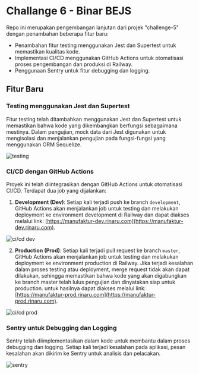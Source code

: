 # Challange 6 - Binar BEJS

Repo ini merupakan pengembangan lanjutan dari projek "challenge-5" dengan penambahan beberapa fitur baru:

- Penambahan fitur testing menggunakan Jest dan Supertest untuk memastikan kualitas kode.
- Implementasi CI/CD menggunakan GitHub Actions untuk otomatisasi proses pengembangan dan produksi di Railway.
- Penggunaan Sentry untuk fitur debugging dan logging.

## Fitur Baru

### Testing menggunakan Jest dan Supertest

Fitur testing telah ditambahkan menggunakan Jest dan Supertest untuk memastikan bahwa kode yang dikembangkan berfungsi sebagaimana mestinya. Dalam pengujian, mock data dari Jest digunakan untuk mengisolasi dan menjalankan pengujian pada fungsi-fungsi yang menggunakan ORM Sequelize.

![testing](https://drive.google.com/uc?id=1LSPc4OGYYQ7gffgt_O5fAp7yuUjNe4HD)

### CI/CD dengan GitHub Actions

Proyek ini telah diintegrasikan dengan GitHub Actions untuk otomatisasi CI/CD. Terdapat dua job yang dijalankan:

1. **Development (Dev)**: Setiap kali terjadi push ke branch `development`, GitHub Actions akan menjalankan job untuk testing dan melakukan deployment ke environment development di Railway dan dapat diakses melalui link: [https://manufaktur-dev.rinaru.com](https://manufaktur-dev.rinaru.com).

![ci/cd dev](https://drive.google.com/uc?id=1GnZYfsQ0Y8QdgSFiOXKkn8C-gRHhezHY)

2. **Production (Prod)**: Setiap kali terjadi pull request ke branch `master`, GitHub Actions akan menjalankan job untuk testing dan melakukan deployment ke environment production di Railway. Jika terjadi kesalahan dalam proses testing atau deployment, merge request tidak akan dapat dilakukan, sehingga memastikan bahwa kode yang akan digabungkan ke branch master telah lulus pengujian dan dinyatakan siap untuk production. untuk hasilnya dapat diakses melalui link: [https://manufaktur-prod.rinaru.com](https://manufaktur-prod.rinaru.com).

![ci/cd prod](https://drive.google.com/uc?id=1MyHEvV6CSfPN3TnES4mL5M2HG3_g-3-V)

### Sentry untuk Debugging dan Logging

Sentry telah diimplementasikan dalam kode untuk membantu dalam proses debugging dan logging. Setiap kali terjadi kesalahan pada aplikasi, pesan kesalahan akan dikirim ke Sentry untuk analisis dan pelacakan.

![sentry](https://drive.google.com/uc?id=1sGxXn2c6J99Yg2cFEwCedyHVfqZEgHo3)
